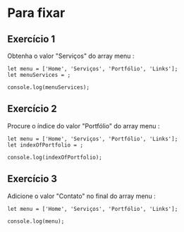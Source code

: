# Para fixar

## Exercício 1

Obtenha o valor "Serviços" do array menu :

```
let menu = ['Home', 'Serviços', 'Portfólio', 'Links'];
let menuServices = ;

console.log(menuServices);
```

## Exercício 2

Procure o índice do valor "Portfólio" do array menu :

```
let menu = ['Home', 'Serviços', 'Portfólio', 'Links'];
let indexOfPortfolio = ;

console.log(indexOfPortfolio);
```

## Exercício 3

Adicione o valor "Contato" no final do array menu :

```
let menu = ['Home', 'Serviços', 'Portfólio', 'Links'];

console.log(menu);
```
